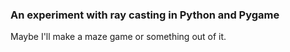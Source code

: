 ### An experiment with ray casting in Python and Pygame

Maybe I'll make a maze game or something out of it.
